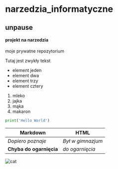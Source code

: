 # narzedzia_informatyczne
## unpause
#### projekt na narzedzia
moje prywatne repozytorium

Tutaj jest zwykły tekst

- element jeden
- element dwa
- element trzy
- element cztery

1. mleko
2. jajka
3. mąka
4. makaron

``` python
print('Hello World')
```

|   Markdown   | HTML |
|--------------|---------------|
| *Dopiero poznaje* | *Był w gimnazjum* | \
| **Chyba do ogarnięcia** | _do ogarnięcia_ | \

![cat](file:///C:/Users/Przemek/narzedzia_informatyczne/animals/cat.jpg)
